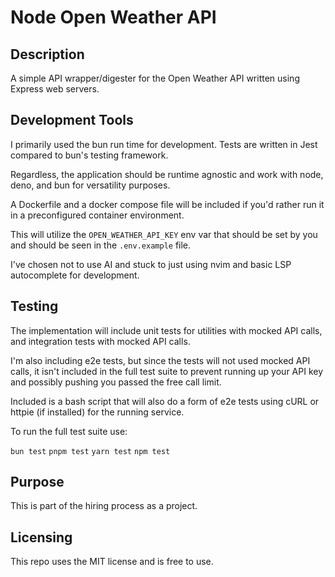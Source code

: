 # Node Open Weather API

## Description

A simple API wrapper/digester for the Open Weather API written using Express web servers.

## Development Tools

I primarily used the bun run time for development. Tests are written in Jest compared to bun's testing framework.

Regardless, the application should be runtime agnostic and work with node, deno, and bun for versatility purposes.

A Dockerfile and a docker compose file will be included if you'd rather run it in a preconfigured container environment.

This will utilize the `OPEN_WEATHER_API_KEY` env var that should be set by you and should be seen in the `.env.example` file.

I've chosen not to use AI and stuck to just using nvim and basic LSP autocomplete for development.

## Testing

The implementation will include unit tests for utilities with mocked API calls, and integration tests with mocked API calls.

I'm also including e2e tests, but since the tests will not used mocked API calls, it isn't included in the full test suite to prevent running up your API key and possibly pushing you passed the free call limit.

Included is a bash script that will also do a form of e2e tests using cURL or httpie (if installed) for the running service.

To run the full test suite use:

`bun test`
`pnpm test`
`yarn test`
`npm test`

## Purpose

This is part of the hiring process as a project.

## Licensing

This repo uses the MIT license and is free to use.
